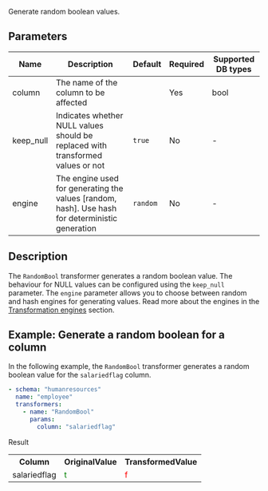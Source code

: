 Generate random boolean values.

## Parameters

| Name      | Description                                                                                     | Default  | Required | Supported DB types |
|-----------|-------------------------------------------------------------------------------------------------|----------|----------|--------------------|
| column    | The name of the column to be affected                                                           |          | Yes      | bool               |
| keep_null | Indicates whether NULL values should be replaced with transformed values or not                 | `true`   | No       | -                  |
| engine    | The engine used for generating the values [random, hash]. Use hash for deterministic generation | `random` | No       | -                  |

## Description

The `RandomBool` transformer generates a random boolean value. The behaviour for NULL values can be
configured using the `keep_null` parameter. The `engine` parameter allows you to choose between random and hash engines
for generating values. Read more about the engines in the [Transformation engines](../transformation_engines.md)
section.

## Example: Generate a random boolean for a column

In the following example, the `RandomBool` transformer generates a random boolean value for the `salariedflag` column.

``` yaml title="RandomBool transformer example"
- schema: "humanresources"
  name: "employee"
  transformers:
    - name: "RandomBool"
      params:
        column: "salariedflag"
```

Result

<table>
<tr>
<th>Column</th><th>OriginalValue</th><th>TransformedValue</th>
</tr>
<tr>
<td>salariedflag</td><td><span style="color:green">t</span></td><td><span style="color:red">f</span></td>
</tr>
</table>
